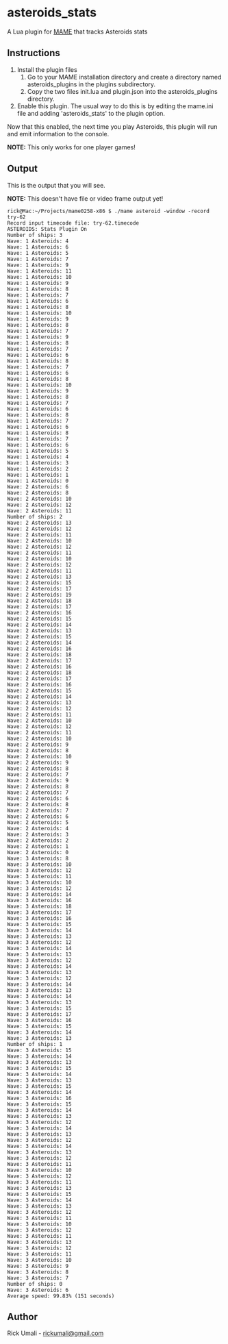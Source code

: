 # asteroids_stats

A Lua plugin for [MAME](https://www.mamedev.org) that tracks Asteroids stats

## Instructions

1. Install the plugin files
    1. Go to your MAME installation directory and create a directory named asteroids_plugins in the plugins subdirectory.
    1. Copy the two files init.lua and plugin.json into the asteroids_plugins directory.
1. Enable this plugin. The usual way to do this is by editing the mame.ini file and adding 'asteroids_stats' to the plugin option.

Now that this enabled, the next time you play Asteroids, this plugin will run and emit information to the console.

**NOTE:** This only works for one player games!

## Output

This is the output that you will see.

**NOTE:** This doesn't have file or video frame output yet! 

```
rick@Mac:~/Projects/mame0258-x86 $ ./mame asteroid -window -record try-62
Record input timecode file: try-62.timecode
ASTEROIDS: Stats Plugin On
Number of ships: 3
Wave: 1 Asteroids: 4
Wave: 1 Asteroids: 6
Wave: 1 Asteroids: 5
Wave: 1 Asteroids: 7
Wave: 1 Asteroids: 9
Wave: 1 Asteroids: 11
Wave: 1 Asteroids: 10
Wave: 1 Asteroids: 9
Wave: 1 Asteroids: 8
Wave: 1 Asteroids: 7
Wave: 1 Asteroids: 6
Wave: 1 Asteroids: 8
Wave: 1 Asteroids: 10
Wave: 1 Asteroids: 9
Wave: 1 Asteroids: 8
Wave: 1 Asteroids: 7
Wave: 1 Asteroids: 9
Wave: 1 Asteroids: 8
Wave: 1 Asteroids: 7
Wave: 1 Asteroids: 6
Wave: 1 Asteroids: 8
Wave: 1 Asteroids: 7
Wave: 1 Asteroids: 6
Wave: 1 Asteroids: 8
Wave: 1 Asteroids: 10
Wave: 1 Asteroids: 9
Wave: 1 Asteroids: 8
Wave: 1 Asteroids: 7
Wave: 1 Asteroids: 6
Wave: 1 Asteroids: 8
Wave: 1 Asteroids: 7
Wave: 1 Asteroids: 6
Wave: 1 Asteroids: 8
Wave: 1 Asteroids: 7
Wave: 1 Asteroids: 6
Wave: 1 Asteroids: 5
Wave: 1 Asteroids: 4
Wave: 1 Asteroids: 3
Wave: 1 Asteroids: 2
Wave: 1 Asteroids: 1
Wave: 1 Asteroids: 0
Wave: 2 Asteroids: 6
Wave: 2 Asteroids: 8
Wave: 2 Asteroids: 10
Wave: 2 Asteroids: 12
Wave: 2 Asteroids: 11
Number of ships: 2
Wave: 2 Asteroids: 13
Wave: 2 Asteroids: 12
Wave: 2 Asteroids: 11
Wave: 2 Asteroids: 10
Wave: 2 Asteroids: 12
Wave: 2 Asteroids: 11
Wave: 2 Asteroids: 10
Wave: 2 Asteroids: 12
Wave: 2 Asteroids: 11
Wave: 2 Asteroids: 13
Wave: 2 Asteroids: 15
Wave: 2 Asteroids: 17
Wave: 2 Asteroids: 19
Wave: 2 Asteroids: 18
Wave: 2 Asteroids: 17
Wave: 2 Asteroids: 16
Wave: 2 Asteroids: 15
Wave: 2 Asteroids: 14
Wave: 2 Asteroids: 13
Wave: 2 Asteroids: 15
Wave: 2 Asteroids: 14
Wave: 2 Asteroids: 16
Wave: 2 Asteroids: 18
Wave: 2 Asteroids: 17
Wave: 2 Asteroids: 16
Wave: 2 Asteroids: 18
Wave: 2 Asteroids: 17
Wave: 2 Asteroids: 16
Wave: 2 Asteroids: 15
Wave: 2 Asteroids: 14
Wave: 2 Asteroids: 13
Wave: 2 Asteroids: 12
Wave: 2 Asteroids: 11
Wave: 2 Asteroids: 10
Wave: 2 Asteroids: 12
Wave: 2 Asteroids: 11
Wave: 2 Asteroids: 10
Wave: 2 Asteroids: 9
Wave: 2 Asteroids: 8
Wave: 2 Asteroids: 10
Wave: 2 Asteroids: 9
Wave: 2 Asteroids: 8
Wave: 2 Asteroids: 7
Wave: 2 Asteroids: 9
Wave: 2 Asteroids: 8
Wave: 2 Asteroids: 7
Wave: 2 Asteroids: 6
Wave: 2 Asteroids: 8
Wave: 2 Asteroids: 7
Wave: 2 Asteroids: 6
Wave: 2 Asteroids: 5
Wave: 2 Asteroids: 4
Wave: 2 Asteroids: 3
Wave: 2 Asteroids: 2
Wave: 2 Asteroids: 1
Wave: 2 Asteroids: 0
Wave: 3 Asteroids: 8
Wave: 3 Asteroids: 10
Wave: 3 Asteroids: 12
Wave: 3 Asteroids: 11
Wave: 3 Asteroids: 10
Wave: 3 Asteroids: 12
Wave: 3 Asteroids: 14
Wave: 3 Asteroids: 16
Wave: 3 Asteroids: 18
Wave: 3 Asteroids: 17
Wave: 3 Asteroids: 16
Wave: 3 Asteroids: 15
Wave: 3 Asteroids: 14
Wave: 3 Asteroids: 13
Wave: 3 Asteroids: 12
Wave: 3 Asteroids: 14
Wave: 3 Asteroids: 13
Wave: 3 Asteroids: 12
Wave: 3 Asteroids: 14
Wave: 3 Asteroids: 13
Wave: 3 Asteroids: 12
Wave: 3 Asteroids: 14
Wave: 3 Asteroids: 13
Wave: 3 Asteroids: 14
Wave: 3 Asteroids: 13
Wave: 3 Asteroids: 15
Wave: 3 Asteroids: 17
Wave: 3 Asteroids: 16
Wave: 3 Asteroids: 15
Wave: 3 Asteroids: 14
Wave: 3 Asteroids: 13
Number of ships: 1
Wave: 3 Asteroids: 15
Wave: 3 Asteroids: 14
Wave: 3 Asteroids: 13
Wave: 3 Asteroids: 15
Wave: 3 Asteroids: 14
Wave: 3 Asteroids: 13
Wave: 3 Asteroids: 15
Wave: 3 Asteroids: 14
Wave: 3 Asteroids: 16
Wave: 3 Asteroids: 15
Wave: 3 Asteroids: 14
Wave: 3 Asteroids: 13
Wave: 3 Asteroids: 12
Wave: 3 Asteroids: 14
Wave: 3 Asteroids: 13
Wave: 3 Asteroids: 12
Wave: 3 Asteroids: 14
Wave: 3 Asteroids: 13
Wave: 3 Asteroids: 12
Wave: 3 Asteroids: 11
Wave: 3 Asteroids: 10
Wave: 3 Asteroids: 12
Wave: 3 Asteroids: 11
Wave: 3 Asteroids: 13
Wave: 3 Asteroids: 15
Wave: 3 Asteroids: 14
Wave: 3 Asteroids: 13
Wave: 3 Asteroids: 12
Wave: 3 Asteroids: 11
Wave: 3 Asteroids: 10
Wave: 3 Asteroids: 12
Wave: 3 Asteroids: 11
Wave: 3 Asteroids: 13
Wave: 3 Asteroids: 12
Wave: 3 Asteroids: 11
Wave: 3 Asteroids: 10
Wave: 3 Asteroids: 9
Wave: 3 Asteroids: 8
Wave: 3 Asteroids: 7
Number of ships: 0
Wave: 3 Asteroids: 6
Average speed: 99.83% (151 seconds)
```

## Author

Rick Umali - rickumali@gmail.com
